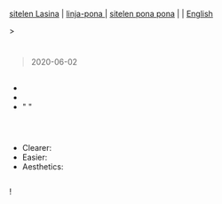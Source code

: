 [sitelen Lasina](https://joelthomastr.github.io/tokipona/sitelen-pona-pona-luka_si) | [<span class="lp">linja-pona </span>](https://joelthomastr.github.io/tokipona/sitelen-pona-pona-luka_lp) | [<span class="spp">sitelen pona pona</span>](https://joelthomastr.github.io/tokipona/sitelen-pona-pona-luka_spp) | [<i class="twa twa-framed-picture"></i><i class="twa twa-red-heart"></i>](https://joelthomastr.github.io/tokipona/sitelen-pona-pona-luka_se) | [English](https://joelthomastr.github.io/tokipona/sitelen-pona-pona-luka_en)

[<span style="background-color:#574500;"><i class="twa twa-house"></i></span>](https://joelthomastr.github.io/tokipona/READMEse) > <i class="twa twa-page-facing-up"></i><i class="twa twa-backhand-index-pointing-down"></i>

# <i class="twa twa-framed-picture"></i><i class="twa twa-thumbs-up"></i><i class="twa twa-thumbs-up"></i><i class="twa twa-raised-hand"></i>

> 2020-06-02 <i class="twa twa-upwards-button"></i><i class="twa twa-backhand-index-pointing-left"></i><i class="twa twa-shuffle-tracks-button"></i><i class="twa twa-fast-forward-button"></i><i class="twa twa-page-facing-up"></i><i class="twa twa-backhand-index-pointing-down"></i><i class="twa twa-minus-sign"></i> <i class="twa twa-alarm-clock"></i><i class="twa twa-person-walking"></i><i class="twa twa-backhand-index-pointing-up"></i><i class="twa twa-upwards-button"></i><i class="twa twa-backhand-index-pointing-left"></i><i class="twa twa-shuffle-tracks-button"></i><i class="twa twa-cross-mark"></i><i class="twa twa-minus-sign"></i>

[<span style="background-color:#574500;"><i class="twa twa-framed-picture"></i><i class="twa twa-thumbs-up"></i><i class="twa twa-thumbs-up"></i></span>](https://jackhumbert.github.io/sitelen-pona-ponaztpz/) <i class="twa twa-play-button"></i><i class="twa twa-framed-picture"></i><i class="twa twa-shuffle-tracks-button"></i><i class="twa twa-mouse-face"></i><i class="twa twa-right-arrow-curving-left"></i> [<span style="background-color:#574500;"><i class="twa twa-framed-picture"></i><i class="twa twa-thumbs-up"></i></span>](http://tokipona.net/tp/janpije/hieroglyphs.php)<i class="twa twa-minus-sign"></i> <i class="twa twa-thinking-face"></i><i class="twa twa-backhand-index-pointing-up"></i><i class="twa twa-play-button"></i><i class="twa twa-thumbs-up"></i><i class="twa twa-open-hands"></i><i class="twa twa-left-arrow-curving-right"></i><i class="twa twa-backhand-index-pointing-left"></i><i class="twa twa-minus-sign"></i>

<i class="twa twa-thinking-face"></i><i class="twa twa-backhand-index-pointing-left"></i><i class="twa twa-thought-balloon"></i><i class="twa twa-framed-picture"></i><i class="twa twa-wrench"></i><i class="twa twa-high-voltage"></i><i class="twa twa-mouse-face"></i><i class="twa twa-wrench"></i><i class="twa twa-alarm-clock"></i><i class="twa twa-mouse-face"></i><i class="twa twa-right-arrow-curving-left"></i><i class="twa twa-backhand-index-pointing-down"></i><i class="twa twa-division-sign"></i> <i class="twa twa-backhand-index-pointing-left"></i><i class="twa twa-thought-balloon"></i><i class="twa twa-framed-picture"></i><i class="twa twa-infinity"></i><i class="twa twa-right-arrow-curving-left"></i><i class="twa twa-face-without-mouth"></i><i class="twa twa-backhand-index-pointing-left"></i><i class="twa twa-wrench"></i><i class="twa twa-speaking-head"></i><i class="twa twa-thumbs-up"></i><i class="twa twa-minus-sign"></i> <i class="twa twa-backhand-index-pointing-left"></i><i class="twa twa-thought-balloon"></i><i class="twa twa-wrench"></i><i class="twa twa-fast-forward-button"></i><i class="twa twa-speaking-head"></i><i class="twa twa-thumbs-up"></i><i class="twa twa-round-pushpin"></i><i class="twa twa-alarm-clock"></i><i class="twa twa-sun"></i><i class="twa twa-infinity"></i><i class="twa twa-minus-sign"></i>

## <i class="twa twa-framed-picture"></i><i class="twa twa-thumbs-up"></i><i class="twa twa-thumbs-up"></i><i class="twa twa-raised-hand"></i><i class="twa twa-keycap"></i><i class="twa twa-index-pointing-up"></i>

<i class="twa twa-backhand-index-pointing-left"></i><i class="twa twa-raised-fist"></i><i class="twa twa-fast-forward-button"></i><i class="twa twa-backhand-index-pointing-down"></i><i class="twa twa-wrench"></i><i class="twa twa-motorway"></i><i class="twa twa-backhand-index-pointing-down"></i><i class="twa twa-division-sign"></i> <i class="twa twa-backhand-index-pointing-left"></i><i class="twa twa-eyes"></i><i class="twa twa-fast-forward-button"></i><i class="twa twa-spiral-shell"></i><i class="twa twa-elephant"></i><i class="twa twa-round-pushpin"></i><i class="twa twa-record-button"></i><i class="twa twa-spiral-shell"></i><i class="twa twa-framed-picture"></i><i class="twa twa-infinity"></i><i class="twa twa-minus-sign"></i> <i class="twa twa-backhand-index-pointing-left"></i><i class="twa twa-raised-fist"></i><i class="twa twa-fast-forward-button"></i><i class="twa twa-busts-in-silhouette"></i><i class="twa twa-open-hands"></i><i class="twa twa-right-arrow-curving-left"></i><i class="twa twa-framed-picture"></i><i class="twa twa-infinity"></i><i class="twa twa-minus-sign"></i> <i class="twa twa-alarm-clock"></i><i class="twa twa-person-walking"></i><i class="twa twa-upwards-button"></i><i class="twa twa-backhand-index-pointing-left"></i><i class="twa twa-shuffle-tracks-button"></i><i class="twa twa-fast-forward-button"></i><i class="twa twa-framed-picture"></i><i class="twa twa-infinity"></i><i class="twa twa-left-arrow-curving-right"></i><i class="twa twa-backhand-index-pointing-down"></i><i class="twa twa-division-sign"></i>
- <i class="twa twa-backhand-index-pointing-left"></i><i class="twa twa-wrench"></i><span style="background-color:white;"><i class="twa twa-wavy-dash"></i></span><i class="twa twa-index-pointing-up"></i><i class="twa twa-left-arrow-curving-right"></i><i class="twa twa-framed-picture"></i><i class="twa twa-index-pointing-up"></i>
- <i class="twa twa-backhand-index-pointing-left"></i><i class="twa twa-framed-picture"></i><i class="twa twa-wrench"></i><i class="twa twa-alarm-clock"></i><i class="twa twa-mouse-face"></i><i class="twa twa-upwards-button"></i><i class="twa twa-raised-hand"></i><i class="twa twa-backhand-index-pointing-left"></i><i class="twa twa-play-button"></i><i class="twa twa-red-heart"></i><i class="twa twa-thumbs-down"></i><i class="twa twa-cross-mark"></i>
- <i class="twa twa-backhand-index-pointing-left"></i><i class="twa twa-framed-picture"></i><i class="twa twa-wrench"></i><i class="twa twa-alarm-clock"></i><i class="twa twa-mouse-face"></i><i class="twa twa-upwards-button"></i><i class="twa twa-backhand-index-pointing-left"></i><i class="twa twa-speaking-head"></i><i class="twa twa-cross-mark"></i><i class="twa twa-fast-forward-button"></i><i class="twa twa-backhand-index-pointing-down"></i><i class="twa twa-division-sign"></i> "<i class="twa twa-framed-picture"></i><i class="twa twa-backhand-index-pointing-down"></i><i class="twa twa-play-button"></i><i class="twa twa-question-mark"></i> <i class="twa twa-backhand-index-pointing-left"></i><i class="twa twa-brain"></i><i class="twa twa-cross-mark"></i><i class="twa twa-minus-sign"></i>"

![<span style="background-color:#574500;"><i class="twa twa-framed-picture"></i><i class="twa twa-thumbs-up"></i><i class="twa twa-thumbs-up"></i><i class="twa twa-raised-hand"></i><i class="twa twa-keycap"></i><i class="twa twa-victory-hand"></i></span>](https://joelthomastr.github.io/tokipona/sppl-v1.png)

## <i class="twa twa-framed-picture"></i><i class="twa twa-thumbs-up"></i><i class="twa twa-thumbs-up"></i><i class="twa twa-raised-hand"></i><i class="twa twa-keycap"></i><i class="twa twa-victory-hand"></i>

<i class="twa twa-alarm-clock"></i><i class="twa twa-person-walking"></i><i class="twa twa-backhand-index-pointing-up"></i><i class="twa twa-upwards-button"></i><i class="twa twa-backhand-index-pointing-left"></i><i class="twa twa-speaking-head"></i><i class="twa twa-record-button"></i><i class="twa twa-fast-forward-button"></i><i class="twa twa-backhand-index-pointing-down"></i><i class="twa twa-division-sign"></i> <i class="twa twa-framed-picture"></i><i class="twa twa-keycap"></i><i class="twa twa-mouse-face"></i><i class="twa twa-upwards-button"></i><i class="twa twa-play-button"></i><i class="twa twa-thumbs-down"></i><i class="twa twa-mouse-face"></i><i class="twa twa-minus-sign"></i>

<i class="twa twa-right-arrow-curving-left"></i><i class="twa twa-backhand-index-pointing-down"></i><i class="twa twa-backhand-index-pointing-left"></i><i class="twa twa-shuffle-tracks-button"></i><i class="twa twa-fast-forward-button"></i><i class="twa twa-framed-picture"></i><i class="twa twa-keycap"></i><i class="twa twa-mouse-face"></i><i class="twa twa-division-sign"></i>

![<span style="background-color:#574500;"><i class="twa twa-spiral-shell"></i><i class="twa twa-shuffle-tracks-button"></i><i class="twa twa-stop-button"></i><i class="twa twa-framed-picture"></i><i class="twa twa-thumbs-up"></i><i class="twa twa-thumbs-up"></i><i class="twa twa-raised-hand"></i><i class="twa twa-keycap"></i><i class="twa twa-victory-hand"></i></span>](https://joelthomastr.github.io/tokipona/sppl-v2-differences.png)

<i class="twa twa-round-pushpin"></i><i class="twa twa-left-right-arrow"></i><i class="twa twa-framed-picture"></i><i class="twa twa-infinity"></i><i class="twa twa-upwards-button"></i><i class="twa twa-backhand-index-pointing-left"></i><i class="twa twa-framed-picture"></i><i class="twa twa-fast-forward-button"></i><i class="twa twa-right-arrow-curving-left"></i><i class="twa twa-left-arrow-curving-right"></i><i class="twa twa-shuffle-tracks-button"></i><i class="twa twa-division-sign"></i>
- Clearer: <i class="twa twa-backhand-index-pointing-right"></i><i class="twa twa-flexed-biceps"></i><i class="twa twa-brain"></i><i class="twa twa-fast-forward-button"></i><i class="twa twa-backhand-index-pointing-down"></i><i class="twa twa-division-sign"></i> <i class="twa twa-framed-picture"></i><i class="twa twa-backhand-index-pointing-down"></i><i class="twa twa-framed-picture"></i><i class="twa twa-question-mark"></i> <i class="twa twa-backhand-index-pointing-right"></i><i class="twa twa-speaking-head"></i><i class="twa twa-cross-mark"></i><i class="twa twa-fast-forward-button"></i><i class="twa twa-backhand-index-pointing-down"></i><i class="twa twa-division-sign"></i> <i class="twa twa-framed-picture"></i><i class="twa twa-backhand-index-pointing-down"></i><i class="twa twa-play-button"></i><i class="twa twa-balance-scale"></i><i class="twa twa-framed-picture"></i><i class="twa twa-shuffle-tracks-button"></i>
- Easier: <i class="twa twa-backhand-index-pointing-left"></i><i class="twa twa-framed-picture"></i><i class="twa twa-fast-forward-button"></i><i class="twa twa-backhand-index-pointing-up"></i><i class="twa twa-upwards-button"></i><i class="twa twa-raised-hand"></i><i class="twa twa-backhand-index-pointing-left"></i><i class="twa twa-play-button"></i><i class="twa twa-red-heart"></i><i class="twa twa-thumbs-up"></i>
- Aesthetics: <i class="twa twa-eyes"></i><i class="twa twa-backhand-index-pointing-up"></i><i class="twa twa-play-button"></i><i class="twa twa-thumbs-up"></i><i class="twa twa-left-arrow-curving-right"></i><i class="twa twa-backhand-index-pointing-left"></i>

<i class="twa twa-backhand-index-pointing-left"></i><i class="twa twa-thought-balloon"></i><i class="twa twa-fast-forward-button"></i><i class="twa twa-backhand-index-pointing-down"></i><i class="twa twa-division-sign"></i> <i class="twa twa-round-pushpin"></i><i class="twa twa-left-right-arrow"></i><i class="twa twa-framed-picture"></i><i class="twa twa-backhand-index-pointing-left"></i><i class="twa twa-keycap"></i><i class="twa twa-index-pointing-up"></i><i class="twa twa-upwards-button"></i><i class="twa twa-backhand-index-pointing-down"></i><i class="twa twa-play-button"></i><i class="twa twa-thumbs-up"></i><i class="twa twa-left-arrow-curving-right"></i><i class="twa twa-backhand-index-pointing-right"></i><i class="twa twa-minus-sign"></i>

<i class="twa twa-round-pushpin"></i><i class="twa twa-down-arrow"></i><i class="twa twa-backhand-index-pointing-down"></i><i class="twa twa-upwards-button"></i><i class="twa twa-backhand-index-pointing-left"></i><i class="twa twa-outbox-tray"></i><i class="twa twa-fast-forward-button"></i><i class="twa twa-framed-picture"></i><i class="twa twa-eyes"></i><i class="twa twa-minus-sign"></i> <i class="twa twa-backhand-index-pointing-right"></i><i class="twa twa-flexed-biceps"></i><i class="twa twa-eyes"></i><i class="twa twa-fast-forward-button"></i><i class="twa twa-framed-picture"></i><i class="twa twa-infinity"></i><i class="twa twa-stop-button"></i><i class="twa twa-framed-picture"></i><i class="twa twa-thumbs-up"></i><i class="twa twa-thumbs-up"></i><i class="twa twa-fast-forward-button"></i><i class="twa twa-framed-picture"></i><i class="twa twa-infinity"></i><i class="twa twa-stop-button"></i><i class="twa twa-framed-picture"></i><i class="twa twa-thumbs-up"></i><i class="twa twa-thumbs-up"></i><i class="twa twa-raised-hand"></i><i class="twa twa-round-pushpin"></i><i class="twa twa-alarm-clock"></i><i class="twa twa-balance-scale"></i><i class="twa twa-division-sign"></i>

![<span style="background-color:#574500;"><i class="twa twa-framed-picture"></i><i class="twa twa-thumbs-up"></i><i class="twa twa-thumbs-up"></i><i class="twa twa-raised-hand"></i><i class="twa twa-keycap"></i><i class="twa twa-victory-hand"></i></span>](https://joelthomastr.github.io/tokipona/sppl-v2-basic.jpg)

<i class="twa twa-flexed-biceps"></i><i class="twa twa-upwards-button"></i><i class="twa twa-backhand-index-pointing-left"></i><i class="twa twa-shuffle-tracks-button"></i><i class="twa twa-fast-forward-button"></i><i class="twa twa-framed-picture"></i><i class="twa twa-backhand-index-pointing-left"></i><i class="twa twa-round-pushpin"></i><i class="twa twa-alarm-clock"></i><i class="twa twa-shuffle-tracks-button"></i><i class="twa twa-minus-sign"></i> <i class="twa twa-thinking-face"></i><i class="twa twa-spiral-shell"></i><i class="twa twa-elephant"></i><i class="twa twa-play-button"></i><i class="twa twa-round-pushpin"></i><i class="twa twa-upwards-button"></i><i class="twa twa-backhand-index-pointing-left"></i><i class="twa twa-thought-balloon"></i><i class="twa twa-raised-fist"></i><i class="twa twa-fast-forward-button"></i><i class="twa twa-backhand-index-pointing-down"></i><i class="twa twa-minus-sign"></i> <i class="twa twa-flexed-biceps"></i><i class="twa twa-upwards-button"></i><i class="twa twa-backhand-index-pointing-right"></i><i class="twa twa-wrench"></i><i class="twa twa-fast-forward-button"></i><i class="twa twa-framed-picture"></i><i class="twa twa-backhand-index-pointing-left"></i><i class="twa twa-upwards-button"></i><i class="twa twa-backhand-index-pointing-right"></i><i class="twa twa-eyes"></i><i class="twa twa-fast-forward-button"></i><i class="twa twa-spiral-shell"></i><i class="twa twa-thumbs-down"></i><i class="twa twa-minus-sign"></i> <i class="twa twa-backhand-index-pointing-down"></i><i class="twa twa-upwards-button"></i><i class="twa twa-waving-hand"></i><i class="twa twa-speaking-head"></i><i class="twa twa-left-arrow-curving-right"></i><i class="twa twa-backhand-index-pointing-left"></i><i class="twa twa-minus-sign"></i> [<span style="background-color:#574500;"><i class="twa twa-page-facing-up"></i><i class="twa twa-house"></i></span>](https://joelthomastr.github.io/tokipona/READMEse) <i class="twa twa-upwards-button"></i><i class="twa twa-backhand-index-pointing-left"></i><i class="twa twa-outbox-tray"></i><i class="twa twa-fast-forward-button"></i><i class="twa twa-motorway"></i><i class="twa twa-speaking-head"></i><i class="twa twa-left-arrow-curving-right"></i><i class="twa twa-backhand-index-pointing-right"></i><i class="twa twa-minus-sign"></i>

<i class="twa twa-waving-hand"></i><i class="twa twa-thumbs-up"></i>!

<!-- LikeBtn.com BEGIN -->
<span class="likebtn-wrapper" data-theme="gray" data-i18n_like="pona" data-identifier="sitelen-pona-pona-luka_se" data-share_size="large" data-i18n_dislike="ni li ike tawa mi" data-i18n_like_tooltip="lipu ni li pona tawa mi" data-i18n_dislike_tooltip="lipu ni li ike tawa mi" data-i18n_unlike_tooltip="lipu ni li pona ala tawa mi" data-i18n_undislike_tooltip="lipu ni li ike ala tawa mi" data-i18n_share_text="o pana e lipu ni tawa jan ante!" data-i18n_popup_close="o weka" data-i18n_popup_text="o pona!"></span>
<script>(function(d,e,s){if(d.getElementById("likebtn_wjs"))return;a=d.createElement(e);m=d.getElementsByTagName(e)[0];a.async=1;a.id="likebtn_wjs";a.src=s;m.parentNode.insertBefore(a, m)})(document,"script","//w.likebtn.com/js/w/widget.js");</script>
<!-- LikeBtn.com END -->

